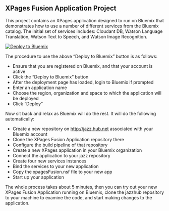 ## XPages Fusion Application Project

This project contains an XPages application designed to run on Bluemix that demonstrates how to use a number of different services from the Bluemix catalog. The initial set of services includes: Cloudant DB, Watson Language Translation, Watson Text to Speech, and Watson Image Recognition.

[![Deploy to Bluemix](https://bluemix.net/deploy/button.png)](https://bluemix.net/deploy?repository=https://github.com/OpenNTF/XPages-Fusion-Application)

The procedure to use the above “Deploy to Bluemix” button is as follows:

 - Ensure that you are registered on Bluemix, and that your account is
   active 
 - Click the “Deploy to Bluemix” button
 - After the deployment page has loaded, login to Bluemix if prompted
 - Enter an application name
 - Choose the region, organization and space to which the application will be deployed
 - Click “Deploy”

Now sit back and relax as Bluemix will do the rest. It will do the following automatically:

 - Create a new repository on http://jazz.hub.net associated with your Bluemix account
 - Clone the XPages Fusion Application repository there
 - Configure the build pipeline of that repository
 - Create a new XPages application in your Bluemix organization
 - Connect the application to your jazz repository
 - Create four new services instances
 - Bind the services to your new application
 - Copy the xpagesFusion.nsf file to your new app
 - Start up your application

The whole process takes about 5 minutes, then you can try out your new XPages Fusion Application running on Bluemix, clone the jazzhub repository to your machine to examine the code, and start making changes to the application.
